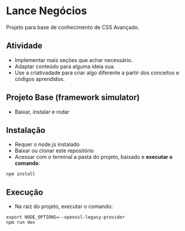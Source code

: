 # Lance Negócios
Projeto para base de conhecimento de CSS Avançado.

## Atividade
- Implementar mais seções que achar necessário.
- Adaptar conteúdo para alguma ideia sua.
- Use a criativadade para criar algo diferente a partir dos conceitos e códigos aprendidos.

## Projeto Base (framework simulator)
- Baixar, instalar e rodar

## Instalação
- Requer o node.js instalado
- Baixar ou clonar este repositório
- Acessar com o terminal a pasta do projeto, baixado e **executar o comando**:
```
npm install 
```
## Execução
- Na raiz do projeto, executar o comando:
```
export NODE_OPTIONS=--openssl-legacy-provider
npm run dev
```